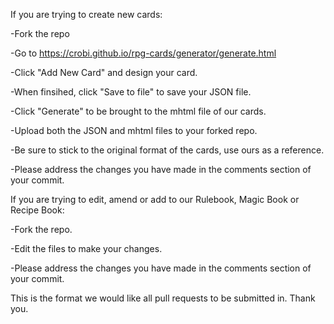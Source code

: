 If you are trying to create new cards:

 -Fork the repo
 
 -Go to https://crobi.github.io/rpg-cards/generator/generate.html
 
 -Click "Add New Card" and design your card.
 
 -When finsihed, click "Save to file" to save your JSON file.
 
 -Click "Generate" to be brought to the mhtml file of our cards.
 
 -Upload both the JSON and mhtml files to your forked repo.
 
 -Be sure to stick to the original format of the cards, use ours as a reference.
 
 -Please address the changes you have made in the comments section of your commit.

 
 If you are trying to edit, amend or add to our Rulebook, Magic Book or Recipe Book:
 
 
 -Fork the repo.
 
 -Edit the files to make your changes.
 
 -Please address the changes you have made in the comments section of your commit.

 
 
 
This is the format we would like all pull requests to be submitted in. Thank you.
